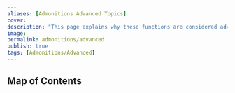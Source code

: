 ```yaml
---
aliases: [Admonitions Advanced Topics]
cover: 
description: "This page explains why these functions are considered advanced as well as a Map of Content to the related files."
image: 
permalink: admonitions/advanced
publish: true
tags: [Admonitions/Advanced]
---
```


## Map of Contents